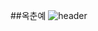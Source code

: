##옥춘예
![header](https://capsule-render.vercel.app/api?type=wave&color=auto&height=300&section=header&text=capsule%20render&fontSize=90)
